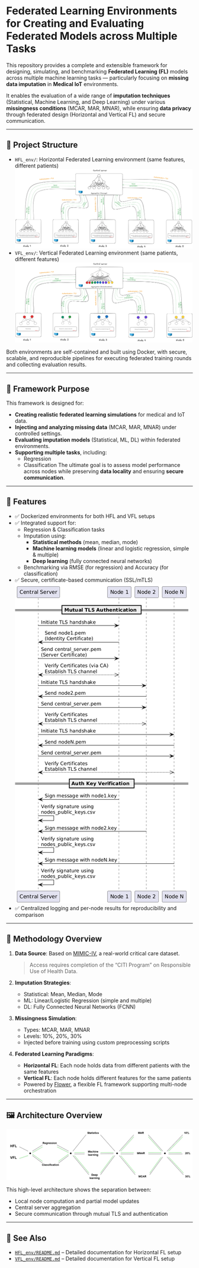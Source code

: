 # Federated Learning Environments for Creating and Evaluating Federated Models across Multiple Tasks

This repository provides a complete and extensible framework for designing, simulating, and benchmarking **Federated Learning (FL)** models across multiple machine learning tasks — particularly focusing on **missing data imputation** in **Medical IoT** environments.

It enables the evaluation of a wide range of **imputation techniques** (Statistical, Machine Learning, and Deep Learning) under various **missingness conditions** (MCAR, MAR, MNAR), while ensuring **data privacy** through federated design (Horizontal and Vertical FL) and secure communication.

---

## 📁 Project Structure

- `HFL_env/`: Horizontal Federated Learning environment (same features, different patients)
  ![Horizontal federated learning workflow](images/HFL.png)
- `VFL_env/`: Vertical Federated Learning environment (same patients, different features)
  ![Vertical federated learning workflow](images/VFL.png)

Both environments are self-contained and built using Docker, with secure, scalable, and reproducible pipelines for executing federated training rounds and collecting evaluation results.

---

## 📌 Framework Purpose

This framework is designed for:

- **Creating realistic federated learning simulations** for medical and IoT data.
- **Injecting and analyzing missing data** (MCAR, MAR, MNAR) under controlled settings.
- **Evaluating imputation models** (Statistical, ML, DL) within federated environments.
- **Supporting multiple tasks**, including:
  - Regression 
  - Classification 
The ultimate goal is to assess model performance across nodes while preserving **data locality** and ensuring **secure communication**.

---

## 🚀 Features

- ✅ Dockerized environments for both HFL and VFL setups
- ✅ Integrated support for:
  - Regression & Classification tasks
  - Imputation using:
    - **Statistical methods** (mean, median, mode)
    - **Machine learning models** (linear and logistic regression, simple & multiple)
    - **Deep learning** (fully connected neural networks)
  - Benchmarking via RMSE (for regression) and Accuracy (for classification)
- ✅ Secure, certificate-based communication (SSL/mTLS)
  ![Communication workflow](images/ssl_tls_auth.png)
- ✅ Centralized logging and per-node results for reproducibility and comparison

---

## 🧠 Methodology Overview

1. **Data Source**: Based on [MIMIC-IV](https://physionet.org/content/mimiciv/2.2/), a real-world critical care dataset.  
   > Access requires completion of the “CITI Program” on Responsible Use of Health Data.

2. **Imputation Strategies**:
   - Statistical: Mean, Median, Mode
   - ML: Linear/Logistic Regression (simple and multiple)
   - DL: Fully Connected Neural Networks (FCNN)

3. **Missingness Simulation**:
   - Types: MCAR, MAR, MNAR
   - Levels: 10%, 20%, 30%
   - Injected before training using custom preprocessing scripts

4. **Federated Learning Paradigms**:
   - **Horizontal FL**: Each node holds data from different patients with the same features
   - **Vertical FL**: Each node holds different features for the same patients
   - Powered by [Flower](https://flower.dev/), a flexible FL framework supporting multi-node orchestration

---

## 🖼️ Architecture Overview

![Architecture Diagram](images/plan.png)

This high-level architecture shows the separation between:
- Local node computation and partial model updates
- Central server aggregation
- Secure communication through mutual TLS and authentication

---

## 📂 See Also

- [`HFL_env/README.md`](./HFL_env/README.md) – Detailed documentation for Horizontal FL setup
- [`VFL_env/README.md`](./VFL_env/README.md) – Detailed documentation for Vertical FL setup
